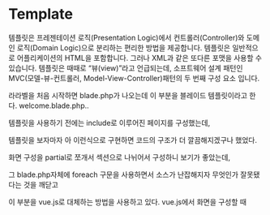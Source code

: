 # Template

템플릿은 프레젠테이션 로직(Presentation Logic)에서 컨트롤러(Controller)와 도메인 로직(Domain Logic)으로 분리하는 편리한 방법을 제공합니다. 템플릿은 일반적으로 어플리케이션의 HTML을 포함합니다. 그러나 XML과 같은 또다른 포맷을 사용할 수 있습니다. 템플릿은 때때로 “뷰(view)”라고 언급되는데, 소프트웨어 설계 패턴인 MVC(모델-뷰-컨트롤러, Model-View-Controller)패턴의 두 번째 구성 요소 입니다.

라라벨을 처음 시작하면 blade.php가 나오는데 이 부분을 블레이드 템플릿이라고 한다.
welcome.blade.php.. 

템플릿을 사용하기 전에는 include로 이루어진 페이지를 구성했는데,

템플릿을 보자마자 아 이런식으로 구현하면 코드의 구조가 더 깔끔해지겠구나 했었다.

화면 구성을 partial로 쪼개서 섹션으로 나뉘어서 구성하니 보기가 좋았는데,

그 blade.php자체에 foreach 구문을 사용하면서 소스가 난잡해지자 무엇인가 잘못됐다는 것을 깨닫고

이 부분을 vue.js로 대체하는 방법을 사용하고 있다. vue.js에서 화면을 구성할 때 <template>을 사용..

PHP를 하는데 아직 무엇인가에 적응되지 않았고 뭐부터 해야할지 모르겠으면.. Laravel + Vue.js를 추천해줄 것 같다.

그러다가 모르는 것이 있으면 정보도 공유하고..